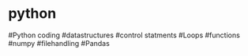 # python
#Python coding
#datastructures
#control statments 
#Loops
#functions
#numpy
#filehandling
#Pandas
